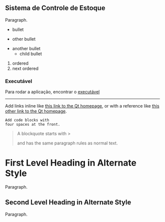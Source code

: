 ## Sistema de Controle de Estoque

Paragraph.

- bullet
+ other bullet
* another bullet
    * child bullet

1. ordered
2. next ordered

### Executável

Para rodar a aplicação, encontrar o [executável](https://www.google.com)

---

Add links inline like [this link to the Qt homepage](https://www.qt.io),
or with a reference like [this other link to the Qt homepage][1].

    Add code blocks with
    four spaces at the front.

> A blockquote
> starts with >
>
> and has the same paragraph rules as normal text.

First Level Heading in Alternate Style
======================================

Paragraph.

Second Level Heading in Alternate Style
---------------------------------------

Paragraph.

[1]: https://www.qt.io
